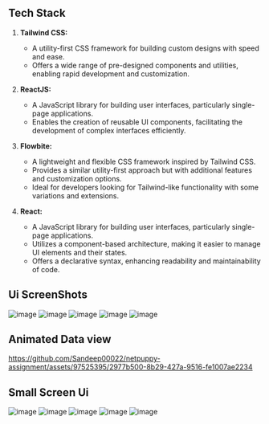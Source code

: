 ## Tech Stack

1. **Tailwind CSS:** 
   - A utility-first CSS framework for building custom designs with speed and ease.
   - Offers a wide range of pre-designed components and utilities, enabling rapid development and customization.

2. **ReactJS:**
   - A JavaScript library for building user interfaces, particularly single-page applications.
   - Enables the creation of reusable UI components, facilitating the development of complex interfaces efficiently.

3. **Flowbite:**
   - A lightweight and flexible CSS framework inspired by Tailwind CSS.
   - Provides a similar utility-first approach but with additional features and customization options.
   - Ideal for developers looking for Tailwind-like functionality with some variations and extensions.

4. **React:**
   - A JavaScript library for building user interfaces, particularly single-page applications.
   - Utilizes a component-based architecture, making it easier to manage UI elements and their states.
   - Offers a declarative syntax, enhancing readability and maintainability of code.
     

## Ui ScreenShots
![image](https://github.com/Sandeep00022/netpuppy-assignment/assets/97525395/05dc9df2-bcc6-4dba-b166-82302195a791)
![image](https://github.com/Sandeep00022/netpuppy-assignment/assets/97525395/8421c4d3-2709-4742-8460-869bd28497ee)
![image](https://github.com/Sandeep00022/netpuppy-assignment/assets/97525395/f87192cc-8f96-41f7-a71d-ddf303a6234f)
![image](https://github.com/Sandeep00022/netpuppy-assignment/assets/97525395/01239c40-1aeb-4ad2-9446-72ed0988a885)
![image](https://github.com/Sandeep00022/netpuppy-assignment/assets/97525395/aab7c7e3-1eff-4837-a7b5-90bf389ae1f3)


## Animated Data view

https://github.com/Sandeep00022/netpuppy-assignment/assets/97525395/2977b500-8b29-427a-9516-fe1007ae2234


## Small Screen Ui
![image](https://github.com/Sandeep00022/netpuppy-assignment/assets/97525395/5575fdcf-4f10-4a18-9f4d-73201535a4ae)
![image](https://github.com/Sandeep00022/netpuppy-assignment/assets/97525395/d2620526-658d-4b2f-9c97-3c63b4e5b414)
![image](https://github.com/Sandeep00022/netpuppy-assignment/assets/97525395/6dbf1d5a-9916-427c-834a-4366f563da45)
![image](https://github.com/Sandeep00022/netpuppy-assignment/assets/97525395/93aa894d-9b58-46ee-9218-7af51a6630ae)
![image](https://github.com/Sandeep00022/netpuppy-assignment/assets/97525395/1ab6224d-725e-468d-bc01-68467598a1d7)





